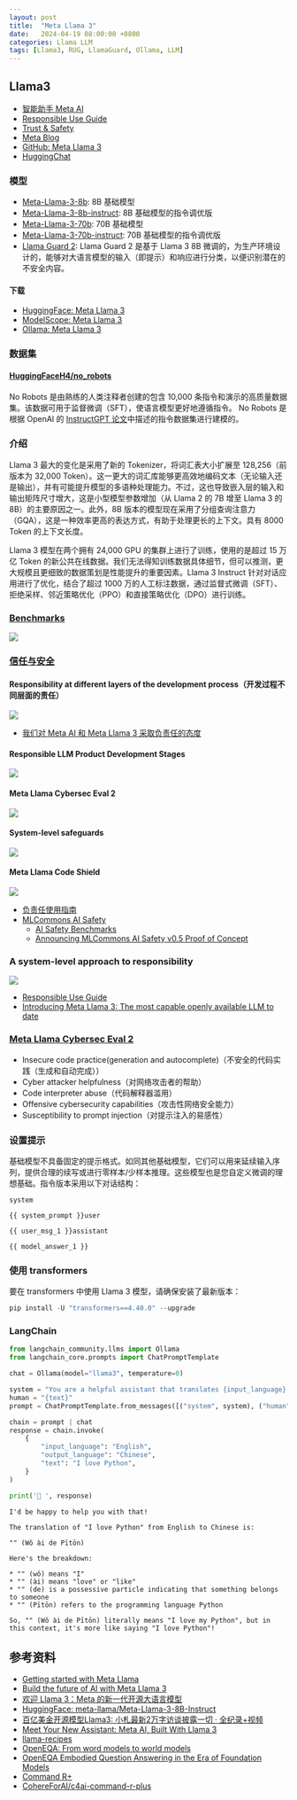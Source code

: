 ```yaml
---
layout: post
title:  "Meta Llama 3"
date:   2024-04-19 08:00:00 +0800
categories: Llama LLM
tags: [Llama3, RUG, LlamaGuard, Ollama, LLM]
---
```


## Llama3

- [智能助手 Meta AI](https://www.meta.ai/)
- [Responsible Use Guide](https://ai.meta.com/static-resource/responsible-use-guide/)
- [Trust & Safety](https://llama.meta.com/trust-and-safety/)
- [Meta Blog](https://ai.meta.com/blog/)
- [GitHub: Meta Llama 3](https://github.com/meta-llama/llama3)
- [HuggingChat](https://huggingface.co/chat/)

### 模型
- [Meta-Llama-3-8b](https://huggingface.co/meta-llama/Meta-Llama-3-8B): 8B 基础模型
- [Meta-Llama-3-8b-instruct](https://huggingface.co/meta-llama/Meta-Llama-3-8B-Instruct): 8B 基础模型的指令调优版
- [Meta-Llama-3-70b](https://huggingface.co/meta-llama/Meta-Llama-3-70B): 70B 基础模型
- [Meta-Llama-3-70b-instruct](https://huggingface.co/meta-llama/Meta-Llama-3-70B-instruct): 70B 基础模型的指令调优版
- [Llama Guard 2](): Llama Guard 2 是基于 Llama 3 8B 微调的，为生产环境设计的，能够对大语言模型的输入（即提示）和响应进行分类，以便识别潜在的不安全内容。

#### 下载

- [HuggingFace: Meta Llama 3](https://huggingface.co/collections/meta-llama/meta-llama-3-66214712577ca38149ebb2b6)
- [ModelScope: Meta Llama 3](https://www.modelscope.cn/organization/LLM-Research)
- [Ollama: Meta Llama 3](https://ollama.com/library/llama3)

### 数据集
#### [HuggingFaceH4/no_robots](https://huggingface.co/datasets/HuggingFaceH4/no_robots)

No Robots 是由熟练的人类注释者创建的包含 10,000 条指令和演示的高质量数据集。该数据可用于监督微调（SFT），使语言模型更好地遵循指令。 No Robots 是根据 OpenAI 的 [InstructGPT 论文](https://huggingface.co/papers/2203.02155)中描述的指令数据集进行建模的。

### 介绍
Llama 3 最大的变化是采用了新的 Tokenizer，将词汇表大小扩展至 128,256（前版本为 32,000 Token）。这一更大的词汇库能够更高效地编码文本（无论输入还是输出），并有可能提升模型的多语种处理能力。不过，这也导致嵌入层的输入和输出矩阵尺寸增大，这是小型模型参数增加（从 Llama 2 的 7B 增至 Llama 3 的 8B）的主要原因之一。此外，8B 版本的模型现在采用了分组查询注意力（GQA），这是一种效率更高的表达方式，有助于处理更长的上下文。具有 8000 Token 的上下文长度。

Llama 3 模型在两个拥有 24,000 GPU 的集群上进行了训练，使用的是超过 15 万亿 Token 的新公共在线数据。我们无法得知训练数据具体细节，但可以推测，更大规模且更细致的数据策划是性能提升的重要因素。Llama 3 Instruct 针对对话应用进行了优化，结合了超过 1000 万的人工标注数据，通过监督式微调（SFT）、拒绝采样、邻近策略优化（PPO）和直接策略优化（DPO）进行训练。

### [Benchmarks](https://llama.meta.com/llama3/)

![](/images/2024/Llama3/Meta-Llama-3-Instruct-model-performance.png)

### [信任与安全](https://llama.meta.com/trust-and-safety/)

#### Responsibility at different layers of the development process（开发过程不同层面的责任）
![](/images/2024/Llama3/Responsibility-at-different-layers-of-the-development-process.png)
- [我们对 Meta AI 和 Meta Llama 3 采取负责任的态度](https://ai.meta.com/blog/meta-llama-3-meta-ai-responsibility/)

#### Responsible LLM Product Development Stages
![](/images/2024/Llama3/Responsible-LLM-Product-Development-Stages.jpeg)

#### Meta Llama Cybersec Eval 2
![](/images/2024/Llama3/Cybersec-Eval-2.jpeg)

#### System-level safeguards
![](/images/2024/Llama3/System-level-safeguards.png)

#### Meta Llama Code Shield
![](/images/2024/Llama3/Meta-Llama-Code-Shield.png)

- [负责任使用指南](https://llama.meta.com/responsible-use-guide/)
- [MLCommons AI Safety](https://mlcommons.org/ai-safety/)
    - [AI Safety Benchmarks](https://mlcommons.org/benchmarks/ai-safety/)
    - [Announcing MLCommons AI Safety v0.5 Proof of Concept](https://mlcommons.org/2024/04/mlc-aisafety-v0-5-poc/)

### A system-level approach to responsibility

![](/images/2024/Llama3/A-system-level-approach-to-responsibility.png)

- [Responsible Use Guide](https://ai.meta.com/static-resource/responsible-use-guide/)
- [Introducing Meta Llama 3: The most capable openly available LLM to date](https://ai.meta.com/blog/meta-llama-3/)

### [Meta Llama Cybersec Eval 2](https://ai.meta.com/research/publications/cyberseceval-2-a-wide-ranging-cybersecurity-evaluation-suite-for-large-language-models/)
- Insecure code practice(generation and autocomplete)（不安全的代码实践（生成和自动完成））
- Cyber attacker helpfulness（对网络攻击者的帮助）
- Code interpreter abuse（代码解释器滥用）
- Offensive cybersecurity capabilities（攻击性网络安全能力）
- Susceptibility to prompt injection（对提示注入的易感性）

### 设置提示
基础模型不具备固定的提示格式。如同其他基础模型，它们可以用来延续输入序列，提供合理的续写或进行零样本/少样本推理。这些模型也是您自定义微调的理想基础。指令版本采用以下对话结构：

```
system

{{ system_prompt }}user

{{ user_msg_1 }}assistant

{{ model_answer_1 }}
```

### 使用 transformers
要在 transformers 中使用 Llama 3 模型，请确保安装了最新版本：

```python
pip install -U "transformers==4.40.0" --upgrade
```

### LangChain
```python
from langchain_community.llms import Ollama
from langchain_core.prompts import ChatPromptTemplate

chat = Ollama(model="llama3", temperature=0)

system = "You are a helpful assistant that translates {input_language} to {output_language}."
human = "{text}"
prompt = ChatPromptTemplate.from_messages([("system", system), ("human", human)])

chain = prompt | chat
response = chain.invoke(
    {
        "input_language": "English",
        "output_language": "Chinese",
        "text": "I love Python",
    }
)

print('🤖 ', response)
```

```
I'd be happy to help you with that!

The translation of "I love Python" from English to Chinese is:

"" (Wǒ ài de Pītōn)

Here's the breakdown:

* "" (wǒ) means "I"
* "" (ài) means "love" or "like"
* "" (de) is a possessive particle indicating that something belongs to someone
* "" (Pītōn) refers to the programming language Python

So, "" (Wǒ ài de Pītōn) literally means "I love my Python", but in this context, it's more like saying "I love Python"!
```


## 参考资料
- [Getting started with Meta Llama](https://llama.meta.com/docs/get-started/)
- [Build the future of AI with Meta Llama 3](https://llama.meta.com/llama3/)
- [欢迎 Llama 3：Meta 的新一代开源大语言模型](https://huggingface.co/blog/zh/llama3)
- [HuggingFace: meta-llama/Meta-Llama-3-8B-Instruct](https://huggingface.co/meta-llama/Meta-Llama-3-8B-Instruct)
- [百亿美金开源模型Llama3: 小札最新2万字访谈披露一切 · 全纪录+视频](https://www.163.com/dy/article/J040CCFL05534HHB.html)
- [Meet Your New Assistant: Meta AI, Built With Llama 3](https://about.fb.com/news/2024/04/meta-ai-assistant-built-with-llama-3/)
- [llama-recipes](https://github.com/meta-llama/llama-recipes)
- [OpenEQA: From word models to world models](https://ai.meta.com/blog/openeqa-embodied-question-answering-robotics-ar-glasses/)
- [OpenEQA Embodied Question Answering in the Era of Foundation Models](https://github.com/facebookresearch/open-eqa)
- [Command R+](https://docs.cohere.com/docs/command-r-plus)
- [CohereForAI/c4ai-command-r-plus](https://huggingface.co/CohereForAI/c4ai-command-r-plus)
